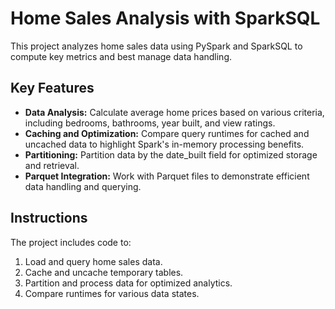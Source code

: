 # Home Sales Analysis with SparkSQL

This project analyzes home sales data using PySpark and SparkSQL to compute key metrics and best manage data handling. 

## Key Features
- **Data Analysis:** Calculate average home prices based on various criteria, including bedrooms, bathrooms, year built, and view ratings.
- **Caching and Optimization:** Compare query runtimes for cached and uncached data to highlight Spark's in-memory processing benefits.
- **Partitioning:** Partition data by the date_built field for optimized storage and retrieval.
- **Parquet Integration:** Work with Parquet files to demonstrate efficient data handling and querying.

## Instructions
The project includes code to:

1. Load and query home sales data.
1. Cache and uncache temporary tables.
1. Partition and process data for optimized analytics.
1. Compare runtimes for various data states.
